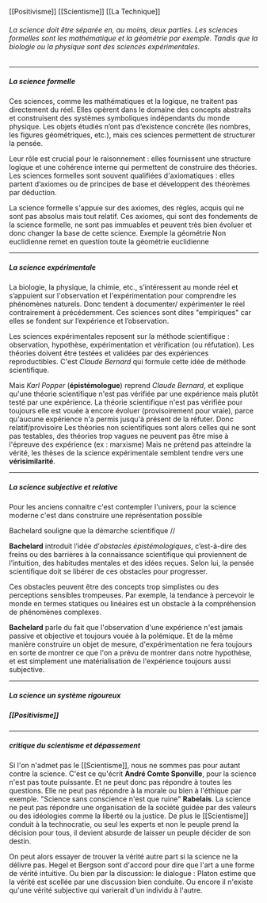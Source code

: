[[Positivisme]]
[[Scientisme]]
[[La Technique]]


###### La science doit être séparée en, au moins, deux parties. Les sciences formelles sont les mathématique et la géométrie par exemple. Tandis que la biologie ou la physique sont des sciences expérimentales.

---
##### La science formelle
Ces sciences, comme les mathématiques et la logique, ne traitent pas directement du réel. Elles opèrent dans le domaine des concepts abstraits et construisent des systèmes symboliques indépendants du monde physique. Les objets étudiés n’ont pas d’existence concrète (les nombres, les figures géométriques, etc.), mais ces sciences permettent de structurer la pensée.

Leur rôle est crucial pour le raisonnement : elles fournissent une structure logique et une cohérence interne qui permettent de construire des théories. Les sciences formelles sont souvent qualifiées d'axiomatiques : elles partent d’axiomes ou de principes de base et développent des théorèmes par déduction.

La science formelle s'appuie sur des axiomes, des règles, acquis qui ne sont pas absolus mais tout relatif. Ces axiomes, qui sont des fondements de la science formelle, ne sont pas immuables et peuvent très bien évoluer et donc changer la base de cette science. Exemple la géométrie Non euclidienne remet en question toute la géométrie euclidienne

---

##### La science expérimentale

La biologie, la physique, la chimie, etc., s’intéressent au monde réel et s’appuient sur l'observation et l'expérimentation pour comprendre les phénomènes naturels. Donc tendent à documenter/ expérimenter le réel contrairement à précédemment. Ces sciences sont dites "empiriques" car elles se fondent sur l’expérience et l’observation.

Les sciences expérimentales reposent sur la méthode scientifique : observation, hypothèse, expérimentation et vérification (ou réfutation). Les théories doivent être testées et validées par des expériences reproductibles. C'est *Claude Bernard* qui formule cette idée de méthode scientifique.

Mais *Karl Popper* (**épistémologue**) reprend *Claude Bernard*, et explique qu'une théorie scientifique n'est pas vérifiée par une expérience mais plutôt testé par une expérience. La théorie scientifique n'est pas vérifiée pour toujours elle est vouée à encore évoluer (provisoirement pour vraie), parce qu'aucune expérience n'a permis jusqu'à présent de la réfuter. Donc relatif/provisoire
Les théories non scientifiques sont alors celles qui ne sont pas testables, des théories trop vagues ne peuvent pas être mise à l'épreuve des expérience (ex : marxisme) 
Mais ne prétend pas atteindre la vérité, les thèses de la science expérimentale semblent tendre vers une **vérisimilarité**. 

---

##### La science subjective et relative

Pour les anciens connaitre c'est contempler l'univers, pour la science moderne c'est dans construire une représentation possible

Bachelard souligne que la démarche scientifique //

**Bachelard** introduit l’idée d’_obstacles épistémologiques_, c’est-à-dire des freins ou des barrières à la connaissance scientifique qui proviennent de l’intuition, des habitudes mentales et des idées reçues. Selon lui, la pensée scientifique doit se libérer de ces obstacles pour progresser.

Ces obstacles peuvent être des concepts trop simplistes ou des perceptions sensibles trompeuses. Par exemple, la tendance à percevoir le monde en termes statiques ou linéaires est un obstacle à la compréhension de phénomènes complexes.

**Bachelard** parle du fait que l'observation d'une expérience n'est jamais passive et objective et toujours vouée à la polémique. Et de la même manière construire un objet de mesure, d'expérimentation ne fera toujours en sorte de montrer ce que l'on a prévu de montrer dans notre hypothèse, et est simplement une matérialisation de l'expérience toujours aussi subjective.

---
##### La science un système rigoureux
##### [[Positivisme]]

---
##### critique du scientisme et dépassement

Si  l'on n'admet pas le [[Scientisme]], nous ne sommes pas pour autant contre la science. C'est ce qu'écrit **André Comte Sponville**, pour la science n'est pas toute puissante. Et ne peut donc pas répondre à toutes les questions.
Elle ne peut pas répondre à la morale ou bien à l'éthique par exemple. "Science sans conscience n'est que ruine" **Rabelais**.
La science ne peut pas répondre une organisation de la société guidée par des valeurs ou des idéologies comme la liberté ou la justice. De plus le [[Scientisme]] conduit à la technocratie, ou seul les experts et non le peuple prend la décision pour tous, il devient absurde de laisser un peuple décider de son destin.

On peut alors essayer de trouver la vérité autre part si la science ne la délivre pas.
Hegel et Bergson sont d'accord pour dire que l'art a une forme de vérité intuitive.
Ou bien par la discussion: le dialogue : Platon estime que la vérité est scellée par une discussion bien conduite.
Ou encore il n'existe qu'une vérité subjective qui varierait d'un individu à l'autre. 


